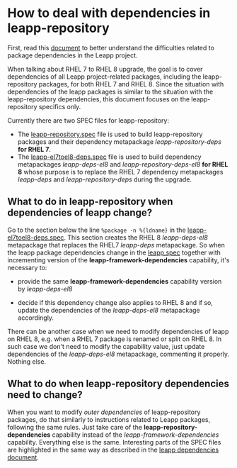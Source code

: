 # How to deal with dependencies in leapp-repository

First, read this
[document](dependencies.html)
to better understand the difficulties related to package dependencies in the
Leapp project.

When talking about RHEL 7 to RHEL 8 upgrade, the goal is to cover dependencies
of all Leapp project-related packages, including the leapp-repository packages,
for both RHEL 7 and RHEL 8. Since the situation with dependencies of the leapp
packages is similar to the situation with the leapp-repository dependencies,
this document focuses on the leapp-repository specifics only.

Currently there are two SPEC files for leapp-repository:

- The
[leapp-repository.spec](https://github.com/oamg/leapp-repository/blob/master/packaging/leapp-repository.spec)
file is used to build leapp-repository packages and their dependency
metapackage _leapp-repository-deps_ **for RHEL 7**.
- The
[leapp-el7toel8-deps.spec](https://github.com/oamg/leapp-repository/blob/master/packaging/leapp-el7toel8-deps.spec)
file is used to build dependency metapackages _leapp-deps-el8_ and
_leapp-repository-deps-el8_ **for RHEL 8** whose purpose is to replace the
RHEL 7 dependency metapackages _leapp-deps_ and _leapp-repository-deps_ during
the upgrade.

## What to do in leapp-repository when dependencies of leapp change?

Go to the section below the line `%package -n %{ldname}` in the
[leapp-el7toel8-deps.spec](https://github.com/oamg/leapp-repository/blob/master/packaging/leapp-el7toel8-deps.spec).
This section creates the RHEL 8 _leapp-deps-el8_ metapackage that replaces the
RHEL7 _leapp-deps_ metapackage. So when the leapp package dependencies change
in the [leapp.spec](https://github.com/oamg/leapp/blob/master/packaging/leapp.spec)
together with incrementing version of the **leapp-framework-dependencies**
capability, it's necessary to:

- provide the same **leapp-framework-dependencies** capability version
   by _leapp-deps-el8_

- decide if this dependency change also applies to RHEL 8 and if so, update
   the dependencies of the _leapp-deps-el8_ metapackage accordingly.

There can be another case when we need to modify dependencies of leapp on
RHEL 8, e.g. when a RHEL 7 package is renamed or split on RHEL 8. In such case
we don't need to modify the capability value, just update dependencies of the
_leapp-deps-el8_ metapackage, commenting it properly. Nothing else.

## What to do when leapp-repository dependencies need to change?

When you want to modify *outer dependencies* of leapp-repository packages, do
that similarly to instructions related to Leapp packages, following the same
rules. Just take care of the **leapp-repository-dependencies** capability
instead of the *leapp-framework-dependencies* capability. Everything else is
the same. Interesting parts of the SPEC files are highlighted in the same way
as described in the
[leapp dependencies document](dependencies.html).
